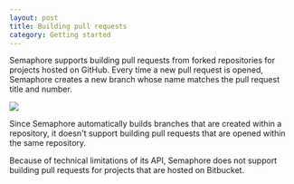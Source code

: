 ```yaml
---
layout: post
title: Building pull requests
category: Getting started
---
```


Semaphore supports building pull requests from forked repositories for projects
hosted on GitHub. Every time a new pull request is opened, Semaphore creates
a new branch whose name matches the pull request title and number.

<img src="/docs/assets/img/building-pull-requests/pull-requests.png" class="img-responsive">

Since Semaphore automatically builds branches that are created within a
repository, it doesn't support building pull requests that are opened within the
same repository.

Because of technical limitations of its API, Semaphore does not support building
pull requests for projects that are hosted on Bitbucket.
